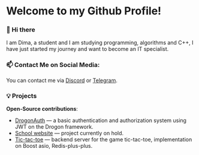 # Welcome to my Github Profile!

### 👋 Hi there
I am Dima, a student and I am studying programming, algorithms and C++, I have just started my journey and want to become an IT specialist.

<h3>📫 Contact Me on Social Media:</h3>
You can contact me via <a href = "https://discordapp.com/users/930550931421003836/" >Discord</a> or <a href = "https://t.me/Capybaracpp" >Telegram</a>.

### 💡 Projects
**Open-Source contributions**:
- [DrogonAuth](https://github.com/capybaracplusplus/DrogonAuth) —  a basic authentication and authorization system using JWT on the Drogon framework.
- [School website](https://github.com/capybaracplusplus/Govno-React-School-website) —  project currently on hold.
- [Tic-tac-toe](https://github.com/capybaracplusplus/Tic-tac-toe_Boost) —  backend server for the game tic-tac-toe, implementation on Boost asio, Redis-plus-plus.
